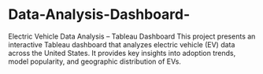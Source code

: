 # Data-Analysis-Dashboard-
Electric Vehicle Data Analysis – Tableau Dashboard  This project presents an interactive Tableau dashboard that analyzes electric vehicle (EV) data across the United States. It provides key insights into adoption trends, model popularity, and geographic distribution of EVs. 
